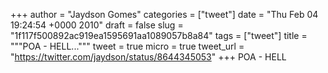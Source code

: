 
+++
author = "Jaydson Gomes"
categories = ["tweet"]
date = "Thu Feb 04 19:24:54 +0000 2010"
draft = false
slug = "1f117f500892ac919ea1595691aa1089057b8a84"
tags = ["tweet"]
title = """POA - HELL..."""
tweet = true
micro = true
tweet_url = "https://twitter.com/jaydson/status/8644345053"
+++
POA - HELL

